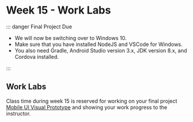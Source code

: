 # Week 15 - Work Labs

::: danger Final Project Due

- We will now be switching over to Windows 10.
- Make sure that you have installed NodeJS and VSCode for Windows.
- You also need Gradle, Android Studio version 3.x, JDK version 8.x, and Cordova installed.

:::

## Work Labs

Class time during week 15 is reserved for working on your final project [Mobile UI Visual Prototype](../assignments/proj.md) and showing your work progress to the instructor.
